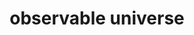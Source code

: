 ---
cc-type: hashtag
title: "observable universe"
hashtag: observable-universe
subdivision-of:
  - universe
tags:
  - astronomy
---